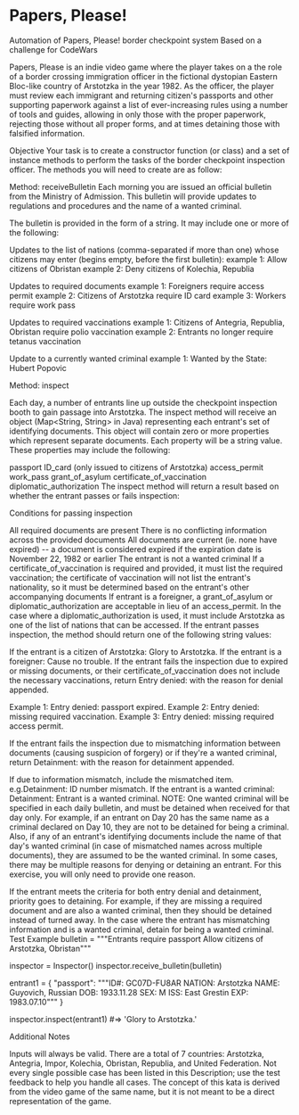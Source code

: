 # Papers, Please!
Automation of Papers, Please! border checkpoint system
Based on a challenge for CodeWars


Papers, Please is an indie video game where the player takes on a the role of a border crossing immigration officer in the fictional dystopian Eastern Bloc-like country of Arstotzka in the year 1982. As the officer, the player must review each immigrant and returning citizen's passports and other supporting paperwork against a list of ever-increasing rules using a number of tools and guides, allowing in only those with the proper paperwork, rejecting those without all proper forms, and at times detaining those with falsified information.

Objective
Your task is to create a constructor function (or class) and a set of instance methods to perform the tasks of the border checkpoint inspection officer. The methods you will need to create are as follow:

Method: receiveBulletin
Each morning you are issued an official bulletin from the Ministry of Admission. This bulletin will provide updates to regulations and procedures and the name of a wanted criminal.

The bulletin is provided in the form of a string. It may include one or more of the following:

Updates to the list of nations (comma-separated if more than one) whose citizens may enter (begins empty, before the first bulletin):
example 1: Allow citizens of Obristan
example 2: Deny citizens of Kolechia, Republia

Updates to required documents
example 1: Foreigners require access permit
example 2: Citizens of Arstotzka require ID card
example 3: Workers require work pass

Updates to required vaccinations
example 1: Citizens of Antegria, Republia, Obristan require polio vaccination
example 2: Entrants no longer require tetanus vaccination

Update to a currently wanted criminal
example 1: Wanted by the State: Hubert Popovic

Method: inspect

Each day, a number of entrants line up outside the checkpoint inspection booth to gain passage into Arstotzka. The inspect method will receive an object (Map<String, String> in Java) representing each entrant's set of identifying documents. This object will contain zero or more properties which represent separate documents. Each property will be a string value. These properties may include the following:

passport
ID_card (only issued to citizens of Arstotzka)
access_permit
work_pass
grant_of_asylum
certificate_of_vaccination
diplomatic_authorization
The inspect method will return a result based on whether the entrant passes or fails inspection:

Conditions for passing inspection

All required documents are present
There is no conflicting information across the provided documents
All documents are current (ie. none have expired) -- a document is considered expired if the expiration date is November 22, 1982 or earlier
The entrant is not a wanted criminal
If a certificate_of_vaccination is required and provided, it must list the required vaccination; the certificate of vaccination will not list the entrant's nationality, so it must be determined based on the entrant's other accompanying documents
If entrant is a foreigner, a grant_of_asylum or diplomatic_authorization are acceptable in lieu of an access_permit. In the case where a diplomatic_authorization is used, it must include Arstotzka as one of the list of nations that can be accessed.
If the entrant passes inspection, the method should return one of the following string values:

If the entrant is a citizen of Arstotzka: Glory to Arstotzka.
If the entrant is a foreigner: Cause no trouble.
If the entrant fails the inspection due to expired or missing documents, or their certificate_of_vaccination does not include the necessary vaccinations, return Entry denied: with the reason for denial appended.

Example 1: Entry denied: passport expired.
Example 2: Entry denied: missing required vaccination.
Example 3: Entry denied: missing required access permit.

If the entrant fails the inspection due to mismatching information between documents (causing suspicion of forgery) or if they're a wanted criminal, return Detainment: with the reason for detainment appended.

If due to information mismatch, include the mismatched item. e.g.Detainment: ID number mismatch.
If the entrant is a wanted criminal: Detainment: Entrant is a wanted criminal.
NOTE: One wanted criminal will be specified in each daily bulletin, and must be detained when received for that day only. For example, if an entrant on Day 20 has the same name as a criminal declared on Day 10, they are not to be detained for being a criminal.
Also, if any of an entrant's identifying documents include the name of that day's wanted criminal (in case of mismatched names across multiple documents), they are assumed to be the wanted criminal.
In some cases, there may be multiple reasons for denying or detaining an entrant. For this exercise, you will only need to provide one reason.

If the entrant meets the criteria for both entry denial and detainment, priority goes to detaining.
For example, if they are missing a required document and are also a wanted criminal, then they should be detained instead of turned away.
In the case where the entrant has mismatching information and is a wanted criminal, detain for being a wanted criminal.
Test Example
bulletin = """Entrants require passport
Allow citizens of Arstotzka, Obristan"""

inspector = Inspector()
inspector.receive_bulletin(bulletin)

entrant1 = {
    "passport": """ID#: GC07D-FU8AR
    NATION: Arstotzka
    NAME: Guyovich, Russian
    DOB: 1933.11.28
    SEX: M
    ISS: East Grestin
    EXP: 1983.07.10"""
}

inspector.inspect(entrant1) #=> 'Glory to Arstotzka.'

Additional Notes

Inputs will always be valid.
There are a total of 7 countries: Arstotzka, Antegria, Impor, Kolechia, Obristan, Republia, and United Federation.
Not every single possible case has been listed in this Description; use the test feedback to help you handle all cases.
The concept of this kata is derived from the video game of the same name, but it is not meant to be a direct representation of the game.
